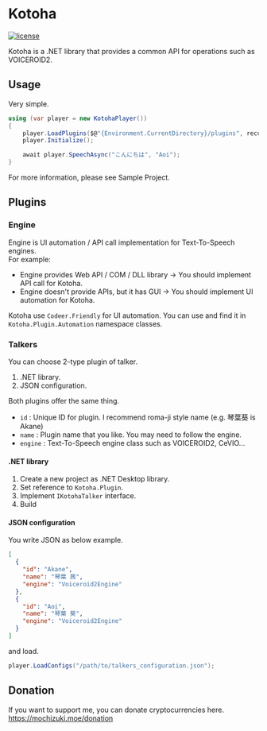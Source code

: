 # Kotoha

[![license](https://img.shields.io/github/license/mika-f/kotoha.svg?style=flat-square)](./blob/develop/LICENSE)

Kotoha is a .NET library that provides a common API for operations such as VOICEROID2.


## Usage

Very simple.

```csharp
using (var player = new KotohaPlayer())
{
    player.LoadPlugins($@"{Environment.CurrentDirectory}/plugins", recursive: true);
    player.Initialize();

    await player.SpeechAsync("こんにちは", "Aoi");
}
```

For more information, please see Sample Project.


## Plugins

### Engine

Engine is UI automation / API call implementation for Text-To-Speech engines.  
For example:

* Engine provides Web API / COM / DLL library -> You should implement API call for Kotoha.
* Engine doesn't provide APIs, but it has GUI -> You should implement UI automation for Kotoha.

Kotoha use `Codeer.Friendly` for UI automation. You can use and find it in `Kotoha.Plugin.Automation` namespace classes.


### Talkers

You can choose 2-type plugin of talker.

1. .NET library.
2. JSON configuration.

Both plugins offer the same thing.

* `id` : Unique ID for plugin. I recommend roma-ji style name (e.g. 琴葉葵 is Akane)
* `name` : Plugin name that you like. You may need to follow the engine.
* `engine` : Text-To-Speech engine class such as VOICEROID2, CeVIO...


#### .NET library

1. Create a new project as .NET Desktop library.
1. Set reference to `Kotoha.Plugin`.
1. Implement `IKotohaTalker` interface.
1. Build


#### JSON configuration

You write JSON as below example.

```json
[
  {
    "id": "Akane",
    "name": "琴葉 茜",
    "engine": "Voiceroid2Engine"
  },
  {
    "id": "Aoi",
    "name": "琴葉 葵",
    "engine": "Voiceroid2Engine"
  }
]
```

and load.

```csharp
player.LoadConfigs("/path/to/talkers_configuration.json");
```



## Donation

If you want to support me, you can donate cryptocurrencies here.  
https://mochizuki.moe/donation
